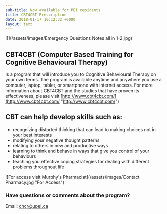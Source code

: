 ```yaml
---
sub-title: Now available for PEI residents
title: CBT4CBT Prescription
date: 2018-01-17 10:12:32 +0000
layout: text
---
```

![](/assets/images/Emergency Questions Notes all in 1-2.jpg)

## CBT4CBT (Computer Based Training for Cognitive Behavioural Therapy)

Is a program that will introduce you to Cognitive Behavioural Therapy on your own terms. The program is available anytime and anywhere you use a computer, laptop, tablet, or smartphone with internet access. For more information about CBT4CBT and the studies that have proven its effectiveness, please visit [http://www.cbt4cbt.com/](http://www.cbt4cbt.com/ "http://www.cbt4cbt.com/")

## CBT can help develop skills such as:

* recognizing distorted thinking that can lead to making choices not in your best interests
* modifying your negative thought patterns
* relating to others in new and productive ways
* learning to think and behave in ways that give you  control of your behaviours
* teaching you effective coping strategies for dealing with different problems throughout life

![For access visit Murphy's Pharmacist](/assets/images/Contact Pharmacy.jpg "For Access")

### Have questions or comments about the program?

Email: <a href="mailto:chcr@upei.ca">chcr@upei.ca</a>